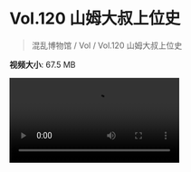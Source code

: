 # Vol.120 山姆大叔上位史

> 混乱博物馆 / Vol / Vol.120 山姆大叔上位史

**视频大小**: 67.5 MB

<div class="video"><video src="https://file.hsyhx.top/video/混乱博物馆/Vol/120.mp4" controls preload>🤔 您的浏览器不支持 video 标签</video></div>